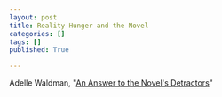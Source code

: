 ```yaml
---
layout: post
title: Reality Hunger and the Novel
categories: []
tags: []
published: True

---
```


Adelle Waldman, "[An Answer to the Novel's Detractors](http://www.newyorker.com/culture/cultural-comment/novels-detractors)"